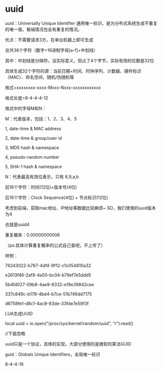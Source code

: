 # uuid

uuid：Universally Unique Identifier 通用唯一标识，是为分布式系统生成不重复的唯一值，极端情况也会有重复的情况。

优点：不需要请求3方，在单台机器上即可生成

总共36个字符（数字\+16进制字母\[a\-f\]\+中划线）

其中：中划线是分隔符，没实际意义，但占了4个字节，实际有效的位数是32位

具体生成32个字符的源：当前日期\+时间、时钟序列、计数器、硬件标识（MAC）、命名空间、随机/伪随机等

格式=xxxxxxxx\-xxxx\-Mxxx\-Nxxx\-xxxxxxxxxxxx

格式长度=8\-4\-4\-4\-12

格式中的字母M和N：

M：代表版本，包括：1、2、3、4、5

1, date\-time & MAC address

2, date\-time & group/user id

3, MD5 hash & namespace

4, pseudo\-random number

5, SHA\-1 hash & namespace

N：代表最高有效位表示，只有 8,9,a,b

前16个字符：时间\(12位\)\+版本号\(4位\)

后16个字符：Clock Sequence\(4位\) \+ 节点标识\(12位\)

考虑到前端，获取mac地址、IP地址等数据比较麻烦~ SO，我们使用的uuid版本为4

也就是uuid4

重复概率：0.00000000006

（ps:具体计算重复概率的公式自己查吧，不上传了）

样例：

78243022\-b787\-4df4\-9f12\-c1c054810a32

e2613f46\-2af9\-4a50\-bc04\-b79ef7e5ddd5

5b4fd027\-09b8\-4ae9\-8332\-e19e39842cee

337c849c\-b178\-4bd4\-b7ce\-51b746dd7175

d6758fe1\-d8c1\-4ac8\-83de\-33fde7e59f3f

LUA生成UUID

local uuid = io.open\("/proc/sys/kernel/random/uuid", "r"\):read\(\)

//下面忽略

uuid只是一个协议，具体的实现，大部分使用的是微软的算法GUID

guid：Globals Unique Identifiers，全局唯一标识

8\-4\-4\-16
